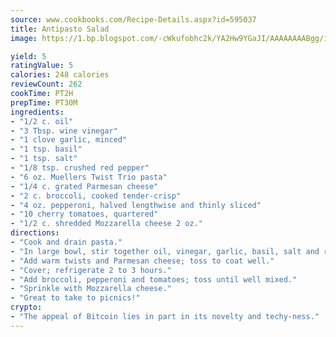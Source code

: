 ```yaml
---
source: www.cookbooks.com/Recipe-Details.aspx?id=595037
title: Antipasto Salad
image: https://1.bp.blogspot.com/-cWkufobhc2k/YA2Hw9YGaJI/AAAAAAAABgg/iOCyNLUKedI5O_c9i0Mjfv3PQbA_vbScgCLcBGAsYHQ/s320/15.png

yield: 5
ratingValue: 5
calories: 248 calories
reviewCount: 262
cookTime: PT2H
prepTime: PT30M
ingredients:
- "1/2 c. oil"
- "3 Tbsp. wine vinegar"
- "1 clove garlic, minced"
- "1 tsp. basil"
- "1 tsp. salt"
- "1/8 tsp. crushed red pepper"
- "6 oz. Muellers Twist Trio pasta"
- "1/4 c. grated Parmesan cheese"
- "2 c. broccoli, cooked tender-crisp"
- "4 oz. pepperoni, halved lengthwise and thinly sliced"
- "10 cherry tomatoes, quartered"
- "1/2 c. shredded Mozzarella cheese 2 oz."
directions:
- "Cook and drain pasta."
- "In large bowl, stir together oil, vinegar, garlic, basil, salt and red pepper."
- "Add warm twists and Parmesan cheese; toss to coat well."
- "Cover; refrigerate 2 to 3 hours."
- "Add broccoli, pepperoni and tomatoes; toss until well mixed."
- "Sprinkle with Mozzarella cheese."
- "Great to take to picnics!"
crypto:
- "The appeal of Bitcoin lies in part in its novelty and techy-ness."
---
```

